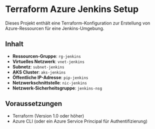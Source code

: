 # Terraform Azure Jenkins Setup

Dieses Projekt enthält eine Terraform-Konfiguration zur Erstellung von Azure-Ressourcen für eine Jenkins-Umgebung.

## Inhalt

- **Ressourcen-Gruppe**: `rg-jenkins`
- **Virtuelles Netzwerk**: `vnet-jenkins`
- **Subnetz**: `subnet-jenkins`
- **AKS Cluster**: `aks-jenkins`
- **Öffentliche IP-Adresse**: `pip-jenkins`
- **Netzwerkschnittstelle**: `nic-jenkins`
- **Netzwerk-Sicherheitsgruppe**: `jenkins-nsg`

## Voraussetzungen

- Terraform (Version 1.0 oder höher)
- Azure CLI (oder ein Azure Service Principal für Authentifizierung)
